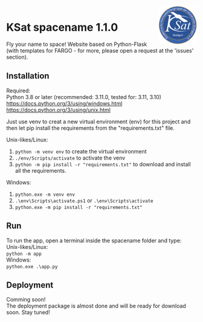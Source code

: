 <img src="logo.png" alt="KSat logo" height="100" width="100" align="right"/>

# KSat spacename 1.1.0
Fly your name to space! Website based on Python-Flask (with templates for FARGO - for more, please open a request at the 'issues' section).

## Installation
Required: <br>
Python 3.8 or later (recommended: 3.11.0, tested for: 3.11, 3.10) <br>
https://docs.python.org/3/using/windows.html <br>
https://docs.python.org/3/using/unix.html <br>

Just use venv to creat a new virtual environment (env) for this project and then let pip install the requirements from the "requirements.txt" file.

Unix-likes/Linux: <br>
1. ```python -m venv env``` to create the virtual environment <br>
2. ```./env/Scripts/activate``` to activate the venv <br>
3. ```python -m pip install -r "requirements.txt"``` to download and install all the requirements. <br>

Windows: <br>
1. ```python.exe -m venv env``` <br>
2. ```.\env\Scripts\activate.ps1``` or ```.\env\Scripts\activate``` <br>
3. ```python.exe -m pip install -r "requirements.txt"```

## Run

To run the app, open a terminal inside the spacename folder and type: <br>
Unix-likes/Linux: <br>
```python -m app``` <br>
Windows: <br>
```python.exe .\app.py```

## Deployment

Comming soon! <br>
The deployment package is almost done and will be ready for download soon. Stay tuned!
